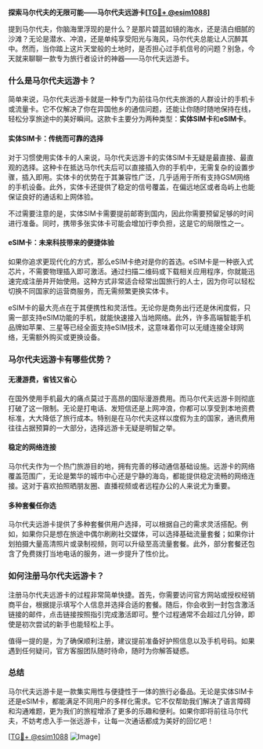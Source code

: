 **探索马尔代夫的无限可能——马尔代夫远游卡[[TG💪+ @esim1088](https://t.me/s/esim1088)]**

提到马尔代夫，你脑海里浮现的是什么？是那片碧蓝如镜的海水，还是洁白细腻的沙滩？无论是潜水、冲浪，还是单纯享受阳光与海风，马尔代夫总能让人沉醉其中。然而，当你踏上这片天堂般的土地时，是否担心过手机信号的问题？别急，今天就来聊聊一款专为旅行者设计的神器——马尔代夫远游卡。

### 什么是马尔代夫远游卡？

简单来说，马尔代夫远游卡就是一种专门为前往马尔代夫旅游的人群设计的手机卡或流量卡。它不仅解决了你在异国他乡的通信问题，还能让你随时随地保持在线，轻松分享旅途中的美好瞬间。这款卡主要分为两种类型：**实体SIM卡**和**eSIM卡**。

#### 实体SIM卡：传统而可靠的选择

对于习惯使用实体卡的人来说，马尔代夫远游卡的实体SIM卡无疑是最直接、最直观的选择。这种卡在抵达马尔代夫后可以直接插入你的手机中，无需复杂的设置步骤，插入即用。实体卡的优势在于其兼容性广泛，几乎适用于所有支持GSM网络的手机设备。此外，实体卡还提供了稳定的信号覆盖，在偏远地区或者岛屿上也能保证良好的通话和上网体验。

不过需要注意的是，实体SIM卡需要提前邮寄到国内，因此你需要预留足够的时间进行准备。同时，携带多张实体卡可能会增加行李负担，这是它的局限性之一。

#### eSIM卡：未来科技带来的便捷体验

如果你追求更现代化的方式，那么eSIM卡绝对是你的首选。eSIM卡是一种嵌入式芯片，不需要物理插入即可激活。通过扫描二维码或下载相关应用程序，你就能迅速完成注册并开始使用。这种方式非常适合经常出国旅行的人士，因为你可以轻松切换不同国家的运营商服务，而无需频繁更换实体卡。

eSIM卡的最大亮点在于其便携性和灵活性。无论你是商务出行还是休闲度假，只需一部支持eSIM功能的手机，就能快速接入当地网络。此外，许多高端智能手机品牌如苹果、三星等已经全面支持eSIM技术，这意味着你可以无缝连接全球网络，无需额外购买或更换设备。

### 马尔代夫远游卡有哪些优势？

#### 无漫游费，省钱又省心

在国外使用手机最大的痛点莫过于高昂的国际漫游费用。而马尔代夫远游卡则彻底打破了这一限制。无论是打电话、发短信还是上网冲浪，你都可以享受到本地资费标准，大大降低了旅行成本。特别是在马尔代夫这样以度假为主的国家，通讯费用往往占据预算的一大部分，选择远游卡无疑是明智之举。

#### 稳定的网络连接

马尔代夫作为一个热门旅游目的地，拥有完善的移动通信基础设施。远游卡的网络覆盖范围广，无论是繁华的城市中心还是宁静的海岛，都能提供稳定流畅的网络连接。这对于喜欢拍照晒朋友圈、直播视频或者远程办公的人来说尤为重要。

#### 多种套餐任你选

马尔代夫远游卡提供了多种套餐供用户选择，可以根据自己的需求灵活搭配。例如，如果你只是想在旅途中偶尔刷刷社交媒体，可以选择基础流量套餐；如果你计划拍摄大量高清照片或录制视频，则可以升级至高流量套餐。此外，部分套餐还包含了免费拨打当地电话的服务，进一步提升了性价比。

### 如何注册马尔代夫远游卡？

注册马尔代夫远游卡的过程非常简单快捷。首先，你需要访问官方网站或授权经销商平台，根据提示填写个人信息并选择合适的套餐。随后，你会收到一封包含激活链接的邮件，点击链接按照指引完成激活即可。整个过程通常不会超过几分钟，即使是初次尝试的新手也能轻松上手。

值得一提的是，为了确保顺利注册，建议提前准备好护照信息以及手机号码。如果遇到任何疑问，官方客服团队随时待命，随时为你解答疑惑。

### 总结

马尔代夫远游卡是一款集实用性与便捷性于一体的旅行必备品。无论是实体SIM卡还是eSIM卡，都能满足不同用户的多样化需求。它不仅帮助我们解决了语言障碍和沟通难题，更为我们的旅程增添了更多的乐趣和便利。如果你即将前往马尔代夫，不妨考虑入手一张远游卡，让每一次通话都成为美好的回忆吧！

[[TG💪+ @esim1088](https://t.me/s/esim1088) ![Image](https://i.postimg.cc/4NQfJmqS/Snipaste-2025-05-13-00-14-12.png)]